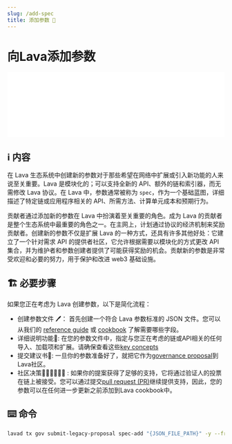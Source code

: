 ```yaml
---
slug: /add-spec
title: 添加参数 🔧
---
```


# 向Lava添加参数

<iframe width="100%" src="/img/tutorial/spec/spec_creation.webm" frameborder="0" allow="encrypted-media; gyroscope; picture-in-picture"></iframe>


## ℹ️ 内容 
在 Lava 生态系统中创建新的参数对于那些希望在网络中扩展或引入新功能的人来说至关重要。Lava 是模块化的；可以支持全新的 API、额外的链和索引器，而无需修改 Lava 协议。在 Lava 中，参数通常被称为 `spec`，作为一个基础蓝图，详细描述了特定链或应用程序相关的 API、所需方法、计算单元成本和预期行为。

贡献者通过添加新的参数在 Lava 中扮演着至关重要的角色。成为 Lava 的贡献者是整个生态系统中最重要的角色之一。在主网上，计划通过协议的经济机制来奖励贡献者。创建新的参数不仅是扩展 Lava 的一种方式，还具有许多其他好处：它建立了一个针对需求 API 的提供者社区，它允许根据需要以模块化的方式更改 API 集合，并为维护者和参数创建者提供了可能获得奖励的机会。贡献新的参数是非常受欢迎和必要的努力，用于保护和改进 web3 基础设施。

## 🏗️ 必要步骤

如果您正在考虑为 Lava 创建参数，以下是简化流程：

- 创建参数文件 🖊️： 首先创建一个符合 Lava 参数标准的 JSON 文件。您可以从我们的 [reference guide](/spec-reference) 或 [cookbook](https://github.com/lavanet/lava/tree/main/cookbook/specs) 了解需要哪些字段。
- 详细说明功能📝: 在您的参数文件中，指定与您正在考虑的链或API相关的任何导入、加载项和扩展。请确保查看这些[key concepts](/spec#key-concepts-)
- 提交建议书📜: 一旦你的参数准备好了，就把它作为[governance proposal](#⌨️-command)到Lava社区。
- 社区决策👩🏼‍⚖️🧑🏿‍⚖️ : 如果你的提案获得了足够的支持，它将通过验证人的投票在链上被接受。您可以通过提交[pull request (PR)](https://github.com/lavanet/lava/pulls)继续提供支持，因此，您的参数可以在任何进一步更新之前添加到Lava cookbook中。

## ⌨️ 命令

```bash
lavad tx gov submit-legacy-proposal spec-add "{JSON_FILE_PATH}" -y --from "{ACCOUNT_NAME}" --gas-adjustment "1.5" --gas "auto" --node "{LAVA_RPC_NODE}"
```
